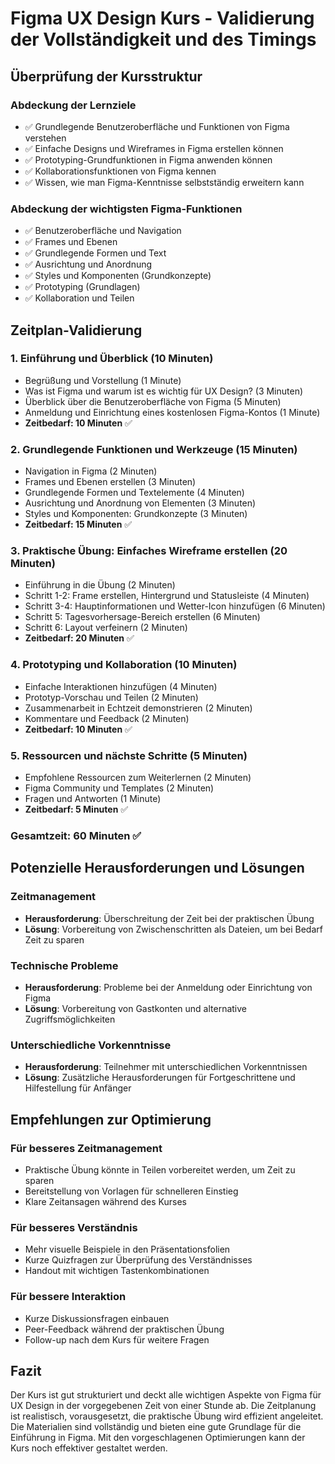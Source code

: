 # Figma UX Design Kurs - Validierung der Vollständigkeit und des Timings

## Überprüfung der Kursstruktur

### Abdeckung der Lernziele
- ✅ Grundlegende Benutzeroberfläche und Funktionen von Figma verstehen
- ✅ Einfache Designs und Wireframes in Figma erstellen können
- ✅ Prototyping-Grundfunktionen in Figma anwenden können
- ✅ Kollaborationsfunktionen von Figma kennen
- ✅ Wissen, wie man Figma-Kenntnisse selbstständig erweitern kann

### Abdeckung der wichtigsten Figma-Funktionen
- ✅ Benutzeroberfläche und Navigation
- ✅ Frames und Ebenen
- ✅ Grundlegende Formen und Text
- ✅ Ausrichtung und Anordnung
- ✅ Styles und Komponenten (Grundkonzepte)
- ✅ Prototyping (Grundlagen)
- ✅ Kollaboration und Teilen

## Zeitplan-Validierung

### 1. Einführung und Überblick (10 Minuten)
- Begrüßung und Vorstellung (1 Minute)
- Was ist Figma und warum ist es wichtig für UX Design? (3 Minuten)
- Überblick über die Benutzeroberfläche von Figma (5 Minuten)
- Anmeldung und Einrichtung eines kostenlosen Figma-Kontos (1 Minute)
- **Zeitbedarf: 10 Minuten** ✅

### 2. Grundlegende Funktionen und Werkzeuge (15 Minuten)
- Navigation in Figma (2 Minuten)
- Frames und Ebenen erstellen (3 Minuten)
- Grundlegende Formen und Textelemente (4 Minuten)
- Ausrichtung und Anordnung von Elementen (3 Minuten)
- Styles und Komponenten: Grundkonzepte (3 Minuten)
- **Zeitbedarf: 15 Minuten** ✅

### 3. Praktische Übung: Einfaches Wireframe erstellen (20 Minuten)
- Einführung in die Übung (2 Minuten)
- Schritt 1-2: Frame erstellen, Hintergrund und Statusleiste (4 Minuten)
- Schritt 3-4: Hauptinformationen und Wetter-Icon hinzufügen (6 Minuten)
- Schritt 5: Tagesvorhersage-Bereich erstellen (6 Minuten)
- Schritt 6: Layout verfeinern (2 Minuten)
- **Zeitbedarf: 20 Minuten** ✅

### 4. Prototyping und Kollaboration (10 Minuten)
- Einfache Interaktionen hinzufügen (4 Minuten)
- Prototyp-Vorschau und Teilen (2 Minuten)
- Zusammenarbeit in Echtzeit demonstrieren (2 Minuten)
- Kommentare und Feedback (2 Minuten)
- **Zeitbedarf: 10 Minuten** ✅

### 5. Ressourcen und nächste Schritte (5 Minuten)
- Empfohlene Ressourcen zum Weiterlernen (2 Minuten)
- Figma Community und Templates (2 Minuten)
- Fragen und Antworten (1 Minute)
- **Zeitbedarf: 5 Minuten** ✅

### Gesamtzeit: 60 Minuten ✅

## Potenzielle Herausforderungen und Lösungen

### Zeitmanagement
- **Herausforderung**: Überschreitung der Zeit bei der praktischen Übung
- **Lösung**: Vorbereitung von Zwischenschritten als Dateien, um bei Bedarf Zeit zu sparen

### Technische Probleme
- **Herausforderung**: Probleme bei der Anmeldung oder Einrichtung von Figma
- **Lösung**: Vorbereitung von Gastkonten und alternative Zugriffsmöglichkeiten

### Unterschiedliche Vorkenntnisse
- **Herausforderung**: Teilnehmer mit unterschiedlichen Vorkenntnissen
- **Lösung**: Zusätzliche Herausforderungen für Fortgeschrittene und Hilfestellung für Anfänger

## Empfehlungen zur Optimierung

### Für besseres Zeitmanagement
- Praktische Übung könnte in Teilen vorbereitet werden, um Zeit zu sparen
- Bereitstellung von Vorlagen für schnelleren Einstieg
- Klare Zeitansagen während des Kurses

### Für besseres Verständnis
- Mehr visuelle Beispiele in den Präsentationsfolien
- Kurze Quizfragen zur Überprüfung des Verständnisses
- Handout mit wichtigen Tastenkombinationen

### Für bessere Interaktion
- Kurze Diskussionsfragen einbauen
- Peer-Feedback während der praktischen Übung
- Follow-up nach dem Kurs für weitere Fragen

## Fazit

Der Kurs ist gut strukturiert und deckt alle wichtigen Aspekte von Figma für UX Design in der vorgegebenen Zeit von einer Stunde ab. Die Zeitplanung ist realistisch, vorausgesetzt, die praktische Übung wird effizient angeleitet. Die Materialien sind vollständig und bieten eine gute Grundlage für die Einführung in Figma. Mit den vorgeschlagenen Optimierungen kann der Kurs noch effektiver gestaltet werden.
